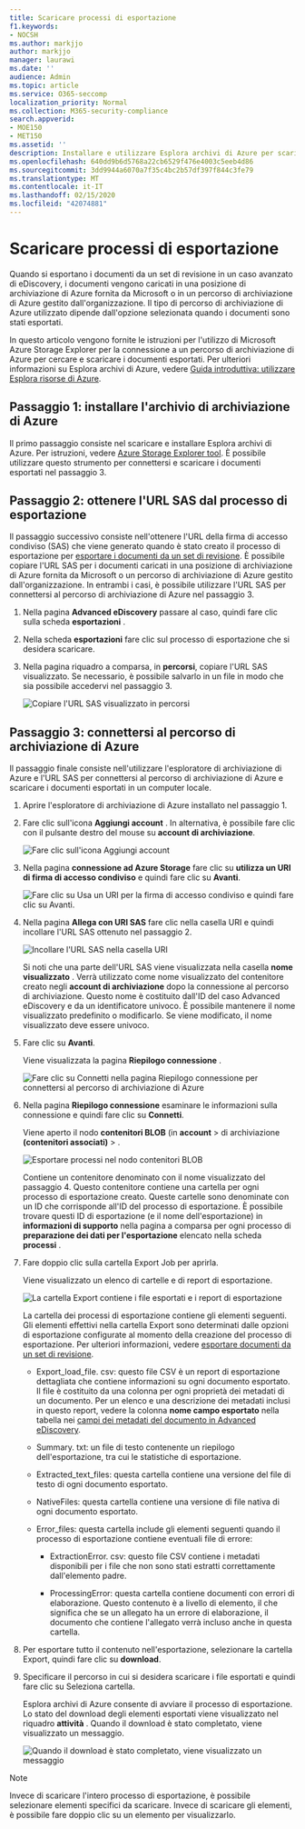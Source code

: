 ```yaml
---
title: Scaricare processi di esportazione
f1.keywords:
- NOCSH
ms.author: markjjo
author: markjjo
manager: laurawi
ms.date: ''
audience: Admin
ms.topic: article
ms.service: O365-seccomp
localization_priority: Normal
ms.collection: M365-security-compliance
search.appverid:
- MOE150
- MET150
ms.assetid: ''
description: Installare e utilizzare Esplora archivi di Azure per scaricare i documenti esportati da un set di revisione in Advanced eDiscovery.
ms.openlocfilehash: 640dd9b6d5768a22cb6529f476e4003c5eeb4d86
ms.sourcegitcommit: 3dd9944a6070a7f35c4bc2b57df397f844c3fe79
ms.translationtype: MT
ms.contentlocale: it-IT
ms.lasthandoff: 02/15/2020
ms.locfileid: "42074881"
---
```

# <a name="download-export-jobs"></a>Scaricare processi di esportazione

Quando si esportano i documenti da un set di revisione in un caso avanzato di eDiscovery, i documenti vengono caricati in una posizione di archiviazione di Azure fornita da Microsoft o in un percorso di archiviazione di Azure gestito dall'organizzazione. Il tipo di percorso di archiviazione di Azure utilizzato dipende dall'opzione selezionata quando i documenti sono stati esportati. 

In questo articolo vengono fornite le istruzioni per l'utilizzo di Microsoft Azure Storage Explorer per la connessione a un percorso di archiviazione di Azure per cercare e scaricare i documenti esportati. Per ulteriori informazioni su Esplora archivi di Azure, vedere [Guida introduttiva: utilizzare Esplora risorse di Azure](https://docs.microsoft.com/azure/storage/blobs/storage-quickstart-blobs-storage-explorer).

## <a name="step-1-install-the-azure-storage-explorer"></a>Passaggio 1: installare l'archivio di archiviazione di Azure

Il primo passaggio consiste nel scaricare e installare Esplora archivi di Azure. Per istruzioni, vedere [Azure Storage Explorer tool](https://go.microsoft.com/fwlink/p/?LinkId=544842). È possibile utilizzare questo strumento per connettersi e scaricare i documenti esportati nel passaggio 3.

## <a name="step-2-obtain-the-sas-url-from-the-export-job"></a>Passaggio 2: ottenere l'URL SAS dal processo di esportazione

Il passaggio successivo consiste nell'ottenere l'URL della firma di accesso condiviso (SAS) che viene generato quando è stato creato il processo di esportazione per [esportare i documenti da un set di revisione](export-documents-from-review-set.md). È possibile copiare l'URL SAS per i documenti caricati in una posizione di archiviazione di Azure fornita da Microsoft o un percorso di archiviazione di Azure gestito dall'organizzazione. In entrambi i casi, è possibile utilizzare l'URL SAS per connettersi al percorso di archiviazione di Azure nel passaggio 3.

1. Nella pagina **Advanced eDiscovery** passare al caso, quindi fare clic sulla scheda **esportazioni** .

2. Nella scheda **esportazioni** fare clic sul processo di esportazione che si desidera scaricare.

3. Nella pagina riquadro a comparsa, in **percorsi**, copiare l'URL SAS visualizzato. Se necessario, è possibile salvarlo in un file in modo che sia possibile accedervi nel passaggio 3.
 
   ![Copiare l'URL SAS visualizzato in percorsi](../media/eDiscoExportJob.png)

## <a name="step-3-connect-to-the-azure-storage-location"></a>Passaggio 3: connettersi al percorso di archiviazione di Azure

Il passaggio finale consiste nell'utilizzare l'esploratore di archiviazione di Azure e l'URL SAS per connettersi al percorso di archiviazione di Azure e scaricare i documenti esportati in un computer locale.

1.  Aprire l'esploratore di archiviazione di Azure installato nel passaggio 1.

2. Fare clic sull'icona **Aggiungi account** . In alternativa, è possibile fare clic con il pulsante destro del mouse su **account di archiviazione**.

   ![Fare clic sull'icona Aggiungi account](../media/AzureStorageConnect.png)

3.  Nella pagina **connessione ad Azure Storage** fare clic su **utilizza un URI di firma di accesso condiviso** e quindi fare clic su **Avanti**.

    ![Fare clic su Usa un URI per la firma di accesso condiviso e quindi fare clic su Avanti.](../media/AzureStorageConnect2.png)

4.  Nella pagina **Allega con URI SAS** fare clic nella casella URI e quindi incollare l'URL SAS ottenuto nel passaggio 2. 

    ![Incollare l'URL SAS nella casella URI](../media/AzureStorageConnect3.png)

    Si noti che una parte dell'URL SAS viene visualizzata nella casella **nome visualizzato** . Verrà utilizzato come nome visualizzato del contenitore creato negli **account di archiviazione** dopo la connessione al percorso di archiviazione. Questo nome è costituito dall'ID del caso Advanced eDiscovery e da un identificatore univoco. È possibile mantenere il nome visualizzato predefinito o modificarlo. Se viene modificato, il nome visualizzato deve essere univoco.

5.  Fare clic su **Avanti**.

    Viene visualizzata la pagina **Riepilogo connessione** .
   
    ![Fare clic su Connetti nella pagina Riepilogo connessione per connettersi al percorso di archiviazione di Azure](../media/AzureStorageConnect4.png)

6. Nella pagina **Riepilogo connessione** esaminare le informazioni sulla connessione e quindi fare clic su **Connetti**. 

    Viene aperto il nodo **contenitori BLOB** (in **account** > di archiviazione **(contenitori associati)** \> . 

    ![Esportare processi nel nodo contenitori BLOB](../media/AzureStorageConnect5.png)

    Contiene un contenitore denominato con il nome visualizzato del passaggio 4. Questo contenitore contiene una cartella per ogni processo di esportazione creato. Queste cartelle sono denominate con un ID che corrisponde all'ID del processo di esportazione. È possibile trovare questi ID di esportazione (e il nome dell'esportazione) in **informazioni di supporto** nella pagina a comparsa per ogni processo di **preparazione dei dati per l'esportazione** elencato nella scheda **processi** .

7. Fare doppio clic sulla cartella Export Job per aprirla.

   Viene visualizzato un elenco di cartelle e di report di esportazione.
   
    ![La cartella Export contiene i file esportati e i report di esportazione](../media/AzureStorageConnect6.png)

   La cartella dei processi di esportazione contiene gli elementi seguenti. Gli elementi effettivi nella cartella Export sono determinati dalle opzioni di esportazione configurate al momento della creazione del processo di esportazione. Per ulteriori informazioni, vedere [esportare documenti da un set di revisione](export-documents-from-review-set.md).

    - Export_load_file. csv: questo file CSV è un report di esportazione dettagliata che contiene informazioni su ogni documento esportato. Il file è costituito da una colonna per ogni proprietà dei metadati di un documento. Per un elenco e una descrizione dei metadati inclusi in questo report, vedere la colonna **nome campo esportato** nella tabella nei [campi dei metadati del documento in Advanced eDiscovery](document-metadata-fields.md).
    
    - Summary. txt: un file di testo contenente un riepilogo dell'esportazione, tra cui le statistiche di esportazione.
    
    - Extracted_text_files: questa cartella contiene una versione del file di testo di ogni documento esportato.
     
    - NativeFiles: questa cartella contiene una versione di file nativa di ogni documento esportato.
    
    - Error_files: questa cartella include gli elementi seguenti quando il processo di esportazione contiene eventuali file di errore: 
        
      - ExtractionError. csv: questo file CSV contiene i metadati disponibili per i file che non sono stati estratti correttamente dall'elemento padre.
        
      - ProcessingError: questa cartella contiene documenti con errori di elaborazione. Questo contenuto è a livello di elemento, il che significa che se un allegato ha un errore di elaborazione, il documento che contiene l'allegato verrà incluso anche in questa cartella.
 
8. Per esportare tutto il contenuto nell'esportazione, selezionare la cartella Export, quindi fare clic su **download**.

9. Specificare il percorso in cui si desidera scaricare i file esportati e quindi fare clic su Seleziona cartella.

    Esplora archivi di Azure consente di avviare il processo di esportazione. Lo stato del download degli elementi esportati viene visualizzato nel riquadro **attività** . Quando il download è stato completato, viene visualizzato un messaggio.

    ![Quando il download è stato completato, viene visualizzato un messaggio](../media/AzureStorageConnect8.png)

> [!NOTE]
> Invece di scaricare l'intero processo di esportazione, è possibile selezionare elementi specifici da scaricare. Invece di scaricare gli elementi, è possibile fare doppio clic su un elemento per visualizzarlo.
